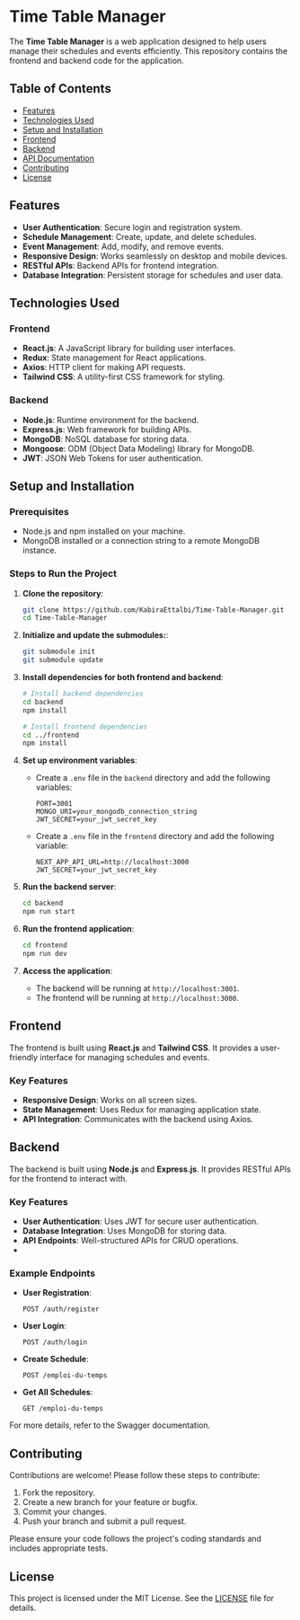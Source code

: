 
# Time Table Manager

The **Time Table Manager** is a web application designed to help users manage their schedules and events efficiently. This repository contains the frontend and backend code for the application.

## Table of Contents

- [Features](#features)
- [Technologies Used](#technologies-used)
- [Setup and Installation](#setup-and-installation)
- [Frontend](#frontend)
- [Backend](#backend)
- [API Documentation](#api-documentation)
- [Contributing](#contributing)
- [License](#license)

## Features

- **User Authentication**: Secure login and registration system.
- **Schedule Management**: Create, update, and delete schedules.
- **Event Management**: Add, modify, and remove events.
- **Responsive Design**: Works seamlessly on desktop and mobile devices.
- **RESTful APIs**: Backend APIs for frontend integration.
- **Database Integration**: Persistent storage for schedules and user data.

## Technologies Used

### Frontend
- **React.js**: A JavaScript library for building user interfaces.
- **Redux**: State management for React applications.
- **Axios**: HTTP client for making API requests.
- **Tailwind CSS**: A utility-first CSS framework for styling.

### Backend
- **Node.js**: Runtime environment for the backend.
- **Express.js**: Web framework for building APIs.
- **MongoDB**: NoSQL database for storing data.
- **Mongoose**: ODM (Object Data Modeling) library for MongoDB.
- **JWT**: JSON Web Tokens for user authentication.

## Setup and Installation

### Prerequisites
- Node.js and npm installed on your machine.
- MongoDB installed or a connection string to a remote MongoDB instance.

### Steps to Run the Project

1. **Clone the repository**:
   ```bash
   git clone https://github.com/KabiraEttalbi/Time-Table-Manager.git
   cd Time-Table-Manager
   ```
1. **Initialize and update the submodules:**:
   ```bash
   git submodule init
   git submodule update
   ```

2. **Install dependencies for both frontend and backend**:
   ```bash
   # Install backend dependencies
   cd backend
   npm install

   # Install frontend dependencies
   cd ../frontend
   npm install
   ```

3. **Set up environment variables**:
   - Create a `.env` file in the `backend` directory and add the following variables:
     ```
     PORT=3001
     MONGO_URI=your_mongodb_connection_string
     JWT_SECRET=your_jwt_secret_key
     ```
   - Create a `.env` file in the `frontend` directory and add the following variable:
     ```
     NEXT_APP_API_URL=http://localhost:3000
     JWT_SECRET=your_jwt_secret_key
     ```

4. **Run the backend server**:
   ```bash
   cd backend
   npm run start
   ```

5. **Run the frontend application**:
   ```bash
   cd frontend
   npm run dev
   ```

6. **Access the application**:
   - The backend will be running at `http://localhost:3001`.
   - The frontend will be running at `http://localhost:3000`.

## Frontend

The frontend is built using **React.js** and **Tailwind CSS**. It provides a user-friendly interface for managing schedules and events.

### Key Features
- **Responsive Design**: Works on all screen sizes.
- **State Management**: Uses Redux for managing application state.
- **API Integration**: Communicates with the backend using Axios.

## Backend

The backend is built using **Node.js** and **Express.js**. It provides RESTful APIs for the frontend to interact with.

### Key Features
- **User Authentication**: Uses JWT for secure user authentication.
- **Database Integration**: Uses MongoDB for storing data.
- **API Endpoints**: Well-structured APIs for CRUD operations.
- 
### Example Endpoints

- **User Registration**:
  ```
  POST /auth/register
  ```

- **User Login**:
  ```
  POST /auth/login
  ```

- **Create Schedule**:
  ```
  POST /emploi-du-temps
  ```

- **Get All Schedules**:
  ```
  GET /emploi-du-temps
  ```

For more details, refer to the Swagger documentation.

## Contributing

Contributions are welcome! Please follow these steps to contribute:

1. Fork the repository.
2. Create a new branch for your feature or bugfix.
3. Commit your changes.
4. Push your branch and submit a pull request.

Please ensure your code follows the project's coding standards and includes appropriate tests.

## License

This project is licensed under the MIT License. See the [LICENSE](LICENSE) file for details.
